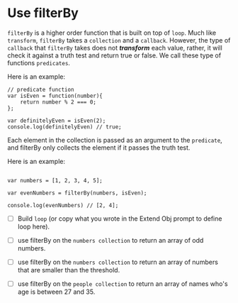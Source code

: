  # Use filterBy

`filterBy` is a higher order function that is built on top of `loop`. Much like `transform`, `filterBy` takes a `collection` and a `callback`. However, the type of `callback` that `filterBy` takes does not ***transform*** each value, rather, it will check it against a truth test and return true or false. We call these type of functions `predicates`.

Here is an example:

```
// predicate function
var isEven = function(number){
    return number % 2 === 0;
};

var definitelyEven = isEven(2);
console.log(definitelyEven) // true;

```

Each element in the collection is passed as an argument to the `predicate`, and filterBy only collects the element if it passes the truth test.

Here is an example:

```

var numbers = [1, 2, 3, 4, 5];

var evenNumbers = filterBy(numbers, isEven);

console.log(evenNumbers) // [2, 4];

```
* [ ] Build `loop` (or copy what you wrote in the Extend Obj prompt to define loop here).

* [ ] use filterBy on the `numbers collection` to return an array of odd numbers.

* [ ] use filterBy on the `numbers collection` to return an array of numbers that are smaller than the threshold.

* [ ] use filterBy on the `people collection` to return an array of names who's age is between 27 and 35.
